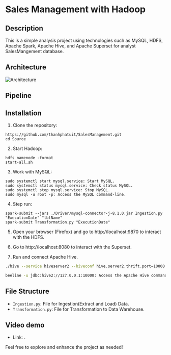 # Sales Management with Hadoop

## Description

This is a simple analysis project using technologies such as MySQL, HDFS, Apache Spark, Apache Hive, and Apache Superset for analyst SalesMangement database.


## Architecture 

![Architecture](https://github.com/thanhphatuit/SalesManagement/assets/84914537/c586914c-e210-4632-9ca8-566ef86dbfd5)

## Pipeline 




## Installation

1. Clone the repository:

```
https://github.com/thanhphatuit/SalesManagement.git
cd Source
```

2. Start Hadoop:

```
hdfs namenode -format
start-all.sh
```

3. Work with MySQL:

```
sudo systemctl start mysql.service: Start MySQL.
sudo systemctl status mysql.service: Check status MySQL.
sudo systemctl stop mysql.service: Stop MySQL.
sudo mysql -u root -p: Access the MySQL command-line.
```

4. Step run:

```
spark-submit --jars ./Driver/mysql-connector-j-8.1.0.jar Ingestion.py "ExecutionDate" "tblName"
spark-submit Transformation.py "ExecutionDate"
```

5. Open your browser (Firefox) and go to http://localhost:9870 to interact with the HDFS.

6. Go to http://localhost:8080 to interact with the Superset.

7. Run and connect Apache Hive.

``` bash
./hive --service hiveserver2 --hiveconf hive.server2.thrift.port=10000 --hiveconf hive.root.logger=INFO,console --hiveconf hive.server2.enable.doAs=false: Start the Apache Hive server.

beeline -u jdbc:hive2://127.0.0.1:10000: Access the Apache Hive command-line.
```

## File Structure

- `Ingestion.py`: File for Ingestion(Extract and Load) Data.
- `Transformation.py`: File for Transformation to Data Warehouse.

## Video demo
- Link: .

Feel free to explore and enhance the project as needed!

